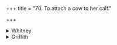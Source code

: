 +++
title = "70. To attach a cow to her calf."

+++

<details><summary>Whitney</summary>

### Comment
Not found in Pāipp. Used by Kāuś. (41. 18) in a rite for producing mutual attachment between cow and calf.


### Translations
Translated: Grill, 65, 165; Griffith, i. 283; Bloomfield, 144, 493.
</details>

<details><summary>Griffith</summary>

A benediction on cow and calf
</details>
